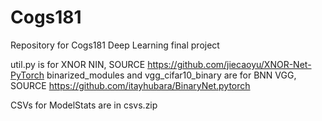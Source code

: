 # Cogs181
Repository for Cogs181 Deep Learning final project

util.py is for XNOR NIN, SOURCE https://github.com/jiecaoyu/XNOR-Net-PyTorch
binarized_modules and vgg_cifar10_binary are for BNN VGG, SOURCE https://github.com/itayhubara/BinaryNet.pytorch

CSVs for ModelStats are in csvs.zip
